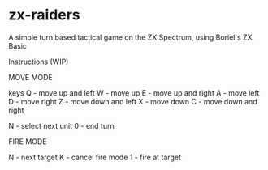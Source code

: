 # zx-raiders

A simple turn based tactical game on the ZX Spectrum, using Boriel's ZX Basic

Instructions (WIP)

MOVE MODE

keys
Q - move up and left
W - move up
E - move up and right
A - move left
D - move right
Z - move down and left
X - move down
C - move down and right

N - select next unit
0 - end turn

FIRE MODE

N - next target
K - cancel fire mode
1 - fire at target

